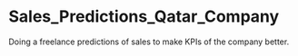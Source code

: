 # Sales_Predictions_Qatar_Company
Doing a freelance predictions of sales to make KPIs of the company better.
